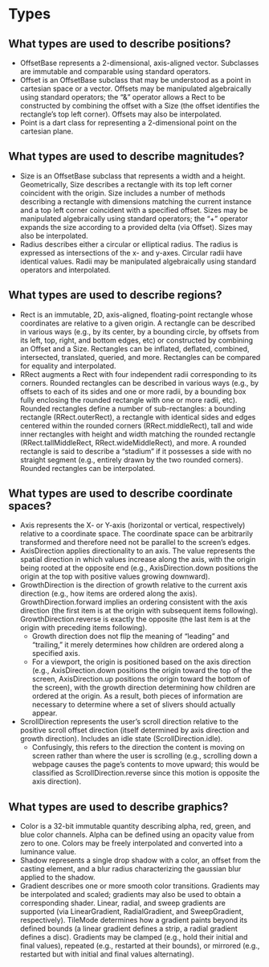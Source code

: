 # Types


## What types are used to describe positions?

* OffsetBase represents a 2-dimensional, axis-aligned vector. Subclasses are immutable and comparable using standard operators.
* Offset is an OffsetBase subclass that may be understood as a point in cartesian space or a vector. Offsets may be manipulated algebraically using standard operators; the “&” operator allows a Rect to be constructed by combining the offset with a Size \(the offset identifies the rectangle’s top left corner\). Offsets may also be interpolated.
* Point is a dart class for representing a 2-dimensional point on the cartesian plane.

## What types are used to describe magnitudes?

* Size is an OffsetBase subclass that represents a width and a height. Geometrically, Size describes a rectangle with its top left corner coincident with the origin. Size includes a number of methods describing a rectangle with dimensions matching the current instance and a top left corner coincident with a specified offset. Sizes may be manipulated algebraically using standard operators; the “+” operator expands the size according to a provided delta \(via Offset\). Sizes may also be interpolated.
* Radius describes either a circular or elliptical radius. The radius is expressed as intersections of the x- and y-axes. Circular radii have identical values. Radii may be manipulated algebraically using standard operators and interpolated.

## What types are used to describe regions?

* Rect is an immutable, 2D, axis-aligned, floating-point rectangle whose coordinates are relative to a given origin. A rectangle can be described in various ways \(e.g., by its center, by a bounding circle, by offsets from its left, top, right, and bottom edges, etc\) or constructed by combining an Offset and a Size. Rectangles can be inflated, deflated, combined, intersected, translated, queried, and more. Rectangles can be compared for equality and interpolated.
* RRect augments a Rect with four independent radii corresponding to its corners. Rounded rectangles can be described in various ways \(e.g., by offsets to each of its sides and one or more radii, by a bounding box fully enclosing the rounded rectangle with one or more radii, etc\). Rounded rectangles define a number of sub-rectangles: a bounding rectangle \(RRect.outerRect\), a rectangle with identical sides and edges centered within the rounded corners \(RRect.middleRect\), tall and wide inner rectangles with height and width matching the rounded rectangle \(RRect.tallMiddleRect, RRect.wideMiddleRect\), and more. A rounded rectangle is said to describe a “stadium” if it possesses a side with no straight segment \(e.g., entirely drawn by the two rounded corners\). Rounded rectangles can be interpolated.

## What types are used to describe coordinate spaces?

* Axis represents the X- or Y-axis \(horizontal or vertical, respectively\) relative to a coordinate space. The coordinate space can be arbitrarily transformed and therefore need not be parallel to the screen’s edges.
* AxisDirection applies directionality to an axis. The value represents the spatial direction in which values increase along the axis, with the origin being rooted at the opposite end \(e.g., AxisDirection.down positions the origin at the top with positive values growing downward\).
* GrowthDirection is the direction of growth relative to the current axis direction \(e.g., how items are ordered along the axis\). GrowthDirection.forward implies an ordering consistent with the axis direction \(the first item is at the origin with subsequent items following\). GrowthDirection.reverse is exactly the opposite \(the last item is at the origin with preceding items following\).
  * Growth direction does not flip the meaning of “leading” and “trailing,” it merely determines how children are ordered along a specified axis.
  * For a viewport, the origin is positioned based on the axis direction \(e.g., AxisDirection.down positions the origin toward the top of the screen, AxisDirection.up positions the origin toward the bottom of the screen\), with the growth direction determining how children are ordered at the origin. As a result, both pieces of information are necessary to determine where a set of slivers should actually appear.
* ScrollDirection represents the user’s scroll direction relative to the positive scroll offset direction \(itself determined by axis direction and growth direction\). Includes an idle state \(ScrollDirection.idle\).
  * Confusingly, this refers to the direction the content is moving on screen rather than where the user is scrolling \(e.g., scrolling down a webpage causes the page’s contents to move upward; this would be classified as ScrollDirection.reverse since this motion is opposite the axis direction\).

## What types are used to describe graphics?

* Color is a 32-bit immutable quantity describing alpha, red, green, and blue color channels. Alpha can be defined using an opacity value from zero to one. Colors may be freely interpolated and converted into a luminance value.
* Shadow represents a single drop shadow with a color, an offset from the casting element, and a blur radius characterizing the gaussian blur applied to the shadow.
* Gradient describes one or more smooth color transitions. Gradients may be interpolated and scaled; gradients may also be used to obtain a corresponding shader. Linear, radial, and sweep gradients are supported \(via LinearGradient, RadialGradient, and SweepGradient, respectively\). TileMode determines how a gradient paints beyond its defined bounds \(a linear gradient defines a strip, a radial gradient defines a disc\). Gradients may be clamped \(e.g., hold their initial and final values\), repeated \(e.g., restarted at their bounds\), or mirrored \(e.g., restarted but with initial and final values alternating\).

